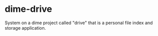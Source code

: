 # dime-drive
System on a dime project called "drive" that is a personal file index and storage application.

